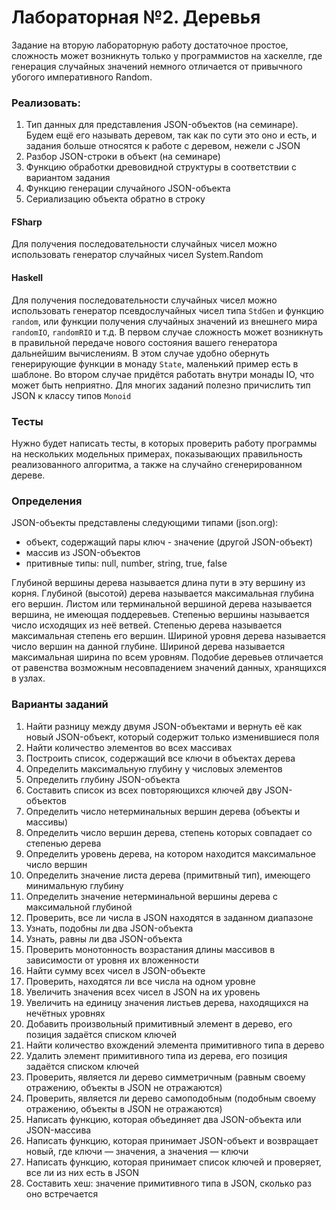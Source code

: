 Лабораторная №2. Деревья
=======

Задание на вторую лабораторную работу достаточное простое, сложность может возникнуть только у программистов 
на хаскелле, где генерация случайных значений немного отличается от привычного убогого императивного Random.

### Реализовать:
1. Тип данных для представления JSON-объектов (на семинаре). Будем ещё его называть деревом, так как по сути
это оно и есть, и задания больше относятся к работе с деревом, нежели с JSON
2. Разбор JSON-строки в объект (на семинаре)
3. Функцию обработки древовидной структуры в соответствии с вариантом задания
4. Функцию генерации случайного JSON-объекта
5. Сериализацию объекта обратно в строку

#### FSharp
Для получения последовательности случайных чисел можно использовать генератор случайных чисел System.Random
#### Haskell
Для получения последовательности случайных чисел можно использовать генератор псевдослучайных чисел 
типа `StdGen` и функцию `random`, или функции получения случайных значений из внешнего мира `randomIO`, `randomRIO`
и т.д.
В первом случае сложность может возникнуть в правильной передаче нового состояния вашего генератора
дальнейшим вычислениям. В этом случае удобно обернуть генерирующие функции в монаду `State`, маленький пример есть в шаблоне.
Во втором случае придётся работать внутри монады IO, что может быть неприятно.
Для многих заданий полезно причислить тип JSON к классу типов `Monoid`

### Тесты
Нужно будет написать тесты, в которых проверить работу программы на нескольких
модельных примерах, показывающих правильность реализованного алгоритма, а также на
случайно сгенерированном дереве.

### Определения
JSON-объекты представлены следующими типами (json.org):
- объект, содержащий пары ключ - значение (другой JSON-объект)
- массив из JSON-объектов
- притивные типы: null, number, string, true, false

Глубиной вершины дерева называется длина пути в эту вершину из корня. Глубиной (высотой)
дерева называется максимальная глубина его вершин. Листом или терминальной вершиной
дерева называется вершина, не имеющая поддеревьев. Степенью вершины называется число
исходящих из неё ветвей. Степенью дерева называется максимальная степень его вершин.
Шириной уровня дерева называется число вершин на данной глубине. Шириной дерева
называется максимальная ширина по всем уровням. Подобие деревьев отличается от равенства
возможным несовпадением значений данных, хранящихся в узлах.

### Варианты заданий
1. Найти разницу между двумя JSON-объектами и вернуть её как новый JSON-объект, который содержит только изменившиеся поля
2. Найти количество элементов во всех массивах
3. Построить список, содержащий все ключи в объектах дерева
4. Определить максимальную глубину у числовых элементов
5. Определить глубину JSON-объекта
6. Составить список из всех повторяющихся ключей дву JSON-объектов
7. Определить число нетерминальных вершин дерева (объекты и массивы)
8. Определить число вершин дерева, степень которых совпадает со степенью дерева
9. Определить уровень дерева, на котором находится максимальное число вершин
10. Определить значение листа дерева (примитвный тип), имеющего минимальную глубину
11. Определить значение нетерминальной вершины дерева с максимальной глубиной
12. Проверить, все ли числа в JSON находятся в заданном диапазоне
13. Узнать, подобны ли два JSON-объекта
14. Узнать, равны ли два JSON-объекта
15. Проверить монотонность возрастания длины массивов в зависимости от уровня их вложенности
16. Найти сумму всех чисел в JSON-объекте
17. Проверить, находятся ли все числа на одном уровне
18. Увеличить значения всех чисел в JSON на их уровень
19. Увеличить на единицу значения листьев дерева, находящихся на нечётных уровнях
20. Добавить произвольный примитивный элемент в дерево, его позиция задаётся списком ключей
21. Найти количество вхождений элемента примитивного типа в дерево
22. Удалить элемент примитивного типа из дерева, его позиция задаётся списком ключей
23. Проверить, является ли дерево симметричным (равным своему отражению, объекты в JSON не отражаются)
24. Проверить, является ли дерево самоподобным (подобным своему отражению, объекты в JSON не отражаются)
25. Написать функцию, которая объединяет два JSON-объекта или JSON-массива
26. Написать функцию, которая принимает JSON-объект и возвращает новый, где ключи — значения, а значения — ключи
27. Написать функцию, которая принимает список ключей и проверяет, все ли из них есть в JSON
28. Составить хеш: значение примитивного типа в JSON, сколько раз оно встречается
